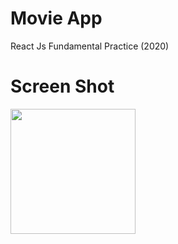 # Movie App

React Js Fundamental Practice (2020)


# Screen Shot

<img width="200" src="![result](https://user-images.githubusercontent.com/48057905/83319576-c00cde00-a27a-11ea-8963-17deff127621.PNG)">
